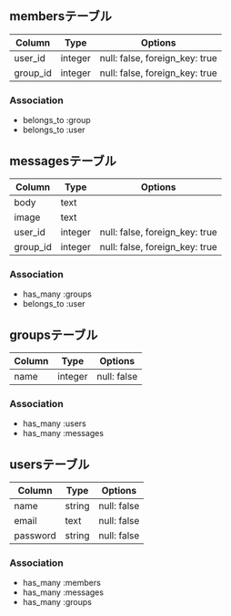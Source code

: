 ## membersテーブル

|Column|Type|Options|
|------|----|-------|
|user_id|integer|null: false, foreign_key: true|
|group_id|integer|null: false, foreign_key: true|

### Association
- belongs_to :group
- belongs_to :user

## messagesテーブル

|Column|Type|Options|
|------|----|-------|
|body|text|
|image|text|
|user_id|integer|null: false, foreign_key: true|
|group_id|integer|null: false, foreign_key: true|

### Association
- has_many   :groups
- belongs_to :user

## groupsテーブル

|Column|Type|Options|
|------|----|-------|
|name|integer|null: false|

### Association
- has_many   :users
- has_many   :messages

## usersテーブル

|Column|Type|Options|
|------|----|-------|
|name|string|null: false|
|email|text|null: false|
|password|string|null: false|

### Association
- has_many  :members
- has_many  :messages
- has_many  :groups
